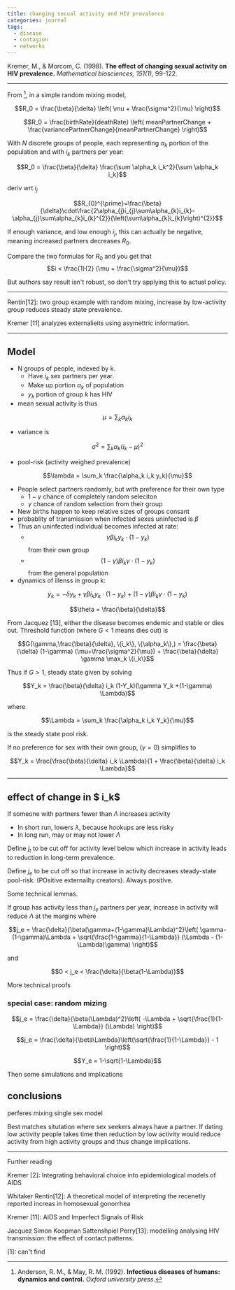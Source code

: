 ```yaml
---
title: changing secual activity and HIV prevalence
categories: journal
tags:
  - disease
  - contagion
  - networks
---
```


Kremer, M., & Morcom, C. (1998). **The effect of changing sexual activity on HIV prevalence.** *Mathematical biosciences, 151(1)*, 99-122.

---


From [^anderson], in a simple random mixing model, 

$$R_0 = \frac{\beta}{\delta} \left(  \mu + \frac{\sigma^2}{\mu}  \right)$$

$$R_0 = \frac{birthRate}{deathRate} \left(  meanPartnerChange + \frac{variancePartnerChange}{meanPartnerChange}  \right)$$

[^anderson]: Anderson, R. M., & May, R. M. (1992). **Infectious diseases of humans: dynamics and control.** *Oxford university press*.

With $N$ discrete groups of people, each representing $\alpha_k$ portion of the population and with $i_k$ partners per year:

$$R_0 = \frac{\beta}{\delta} \frac{\sum \alpha_k i_k^2}{\sum \alpha_k i_k}$$

deriv wrt $i_j$

$$R_{0}^{\prime}=\frac{\beta}{\delta}\cdot\frac{2\alpha_{j}i_{j}\sum\alpha_{k}i_{k}-\alpha_{j}\sum\alpha_{k}i_{k}^{2}}{\left(\sum\alpha_{k}i_{k}\right)^{2}}$$

If enough variance, and low enough $i_j$, this can actually be negative, meaning increased partners decreases $R_0$.

Compare the two formulas for $R_0$ and you get that
$$i < \frac{1}{2}  (\mu + \frac{\sigma^2}{\mu})$$


But authors say result isn't robust, so don't try applying this to actual policy.

---

Rentin[12]: two group example with random mixing, increase by low-activity group reduces steady state prevalence.

Kremer [11] analyzes externalieits using asymettric information.

---

## Model

- N groups of people, indexed by k. 
    - Have $i_k$ sex partners per year.
    - Make up portion $\alpha_k$ of population
    - $y_k$ portion of group $k$ has HIV
- mean sexual activity is thus 

$$\mu = \sum_k \alpha_k i_k$$

- variance is 

$$\sigma^2 = \sum_k \alpha_k (i_k - \mu)^2$$

- pool-risk (activity weighed prevalence)

$$\lambda = \sum_k \frac{\alpha_k i_k y_k}{\mu}$$

- People select partners randomly, but with preference for their own type
    - $1-\gamma$ chance of completely random seleciton
    - $\gamma$ chance of random selection from their group
- New births happen to keep relative sizes of groups consant
- probablity of transmission when infected sexes uninfected is $\beta$
- Thus an uninfected individual becomes infected at rate:
    - $$\gamma \beta i_k y_k \cdot (1-y_k)$$ from their own group
    - $$(1-\gamma) \beta i_k \gamma \cdot (1-y_k)$$ from the general population
- dynamics of illenss in group k:

$$\dot y_k = -\delta y_k + \gamma \beta i_k y_k \cdot (1-y_k) + (1-\gamma) \beta i_k \gamma \cdot (1-y_k)$$

$$\theta = \frac{\beta}{\delta}$$

From Jacquez [13], either the disease becomes endemic and stable or dies out. Threshold function (where $G < 1$ means dies out) is 

$$G(\gamma,\frac{\beta}{\delta}, \{i_k\}, \{\alpha_k\},) = \frac{\beta}{\delta} (1-\gamma) (\mu+\frac{\sigma^2}{\mu}) + \frac{\beta}{\delta} \gamma \max_k \{i_k\}$$

Thus if $G > 1$, steady state given by solving

$$Y_k = \frac{\beta}{\delta} i_k (1-Y_k)(\gamma Y_k +(1-\gamma) \Lambda)$$

where 

$$\Lambda = \sum_k \frac{\alpha_k i_k Y_k}{\mu}$$

is the steady state pool risk.


If no preference for sex with their own group, ($\gamma = 0$) simplifies to 

$$Y_k = \frac{\frac{\beta}{\delta} i_k \Lambda}{1 + \frac{\beta}{\delta} i_k \Lambda}$$

---

## effect of change in $ i_k$

If someone with partners fewer than $\Lambda$ increases activity
- In short run, lowers $\lambda$, because hookups are less risky
- In long run, may or may not lower $\Lambda$


Define $j_t$ to be cut off for activity level below which increase in activity leads to reduction in long-term prevalence.

Define $j_e$ to be cut off so that increase in activity decreases steady-state pool-risk. (POsitive externailty creators). Always positive.

Some technical lemmas.

If group has activity less than $j_e$ partners per year, increase in activity will reduce $\Lambda$ at the margins where

$$j_e = \frac{\delta}{\beta(\gamma+(1-\gamma)\Lambda)^2}\left( \gamma-(1-\gamma)\Lambda + \sqrt{\frac{1-\gamma}{1-\Lambda}} (\Lambda - (1-\Lambda)\gamma) \right)$$

and 

$$0 < j_e < \frac{\delta}{\beta(1-\Lambda)}$$


More technical proofs

### special case: random mizing

$$j_e = \frac{\delta}{\beta(\Lambda)^2}\left( -\Lambda + \sqrt{\frac{1}{1-\Lambda}} (\Lambda) \right)$$

$$j_e = \frac{\delta}{\beta\Lambda}\left(\sqrt{\frac{1}{1-\Lambda}} - 1 \right)$$

$$Y_e = 1-\sqrt{1-\Lambda}$$

Then some simulations and implications


## conclusions

perferes mixing single sex model

Best matches situtation where sex seekers always have a partner. If dating low activity people takes time then reduction by low activity would reduce activity from high activity groups and thus change implications.

---

Further reading

Kremer [2]: Integrating behavioral choice into epidemiological models of AIDS

Whitaker Rentin[12]: A theoretical model of interpreting the recenetly reported increas in homosexual gonorrhea

Kremer [11]: AIDS and Imperfect Signals of Risk

Jacquez Simon Koopman Sattenshpiel Perry[13]: modelling analysing HIV transmission: the effect of contact patterns.


[1]: can't find




















